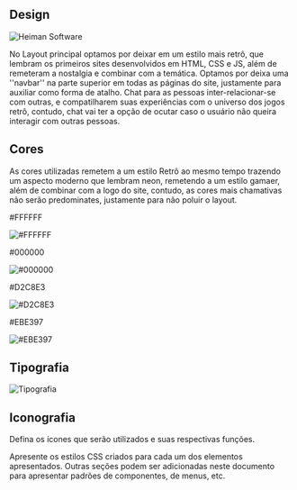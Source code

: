 ## Design
![Heiman Software](https://github.com/ICEI-PUC-Minas-PMV-SI/pmv-si-2023-2-pe5-t4-t5-grp06/assets/127222225/ecea444d-209b-46ad-81fe-4b5c7ce231e8)

No Layout principal optamos por deixar em um estilo mais retrô, que lembram os primeiros sites desenvolvidos em HTML, CSS e JS, além de remeteram a nostalgia e combinar com a temática. Optamos por deixa uma ''navbar'' na parte superior em todas as páginas do site, justamente para auxiliar como forma de atalho. Chat para as pessoas inter-relacionar-se com outras, e compatilharem suas experiências com o universo dos jogos retrô, contudo, chat vai ter a opção de ocutar caso o usuário não queira interagir com outras pessoas. 

## Cores

  As cores utilizadas remetem a um estilo Retrô ao mesmo tempo trazendo um aspecto moderno que lembram neon, remetendo a um estilo gamaer, além de combinar com a logo do site,  contudo, as cores mais chamativas não serão predominates, justamente para não poluir o layout.

#FFFFFF

![#FFFFFF](https://github.com/ICEI-PUC-Minas-PMV-SI/pmv-si-2023-2-pe5-t4-t5-grp06/assets/127222225/420a9f28-bd2a-4b7e-a398-31fac0207b6c)

#000000

![#000000](https://github.com/ICEI-PUC-Minas-PMV-SI/pmv-si-2023-2-pe5-t4-t5-grp06/assets/127222225/e1519c99-f498-44b5-abec-722b793ea433)

#D2C8E3

![#D2C8E3](https://github.com/ICEI-PUC-Minas-PMV-SI/pmv-si-2023-2-pe5-t4-t5-grp06/assets/127222225/f0b6a04b-bd62-431d-af83-6f2c58737830)

#EBE397

![#EBE397](https://github.com/ICEI-PUC-Minas-PMV-SI/pmv-si-2023-2-pe5-t4-t5-grp06/assets/127222225/e9aa8704-b5ac-41b1-86ec-2f7851283807)


## Tipografia

![Tipografia](https://github.com/ICEI-PUC-Minas-PMV-SI/pmv-si-2023-2-pe5-t4-t5-grp06/assets/127222225/5a85e04c-c7d2-4461-bb67-b88f741e0a7a)


## Iconografia

Defina os ícones que serão utilizados e suas respectivas funções.

Apresente os estilos CSS criados para cada um dos elementos apresentados.
Outras seções podem ser adicionadas neste documento para apresentar padrões de componentes, de menus, etc.

